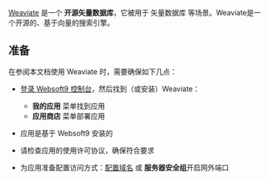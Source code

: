 [Weaviate](https://weaviate.io/) 是一个 **开源矢量数据库**，它被用于 矢量数据库  等场景。Weaviate是一个开源的、基于向量的搜索引擎。



## 准备

在参阅本文档使用 Weaviate 时，需要确保如下几点：

- [登录 Websoft9 控制台](./login-console)，然后找到（或安装）Weaviate：
  - **我的应用** 菜单找到应用 
  - **应用商店** 菜单部署应用

- 应用是基于 Websoft9 安装的

- 请检查应用的使用许可协议，确保符合要求


- 为应用准备配置访问方式：[配置域名](./domain-set) 或 **服务器安全组**开启网外端口